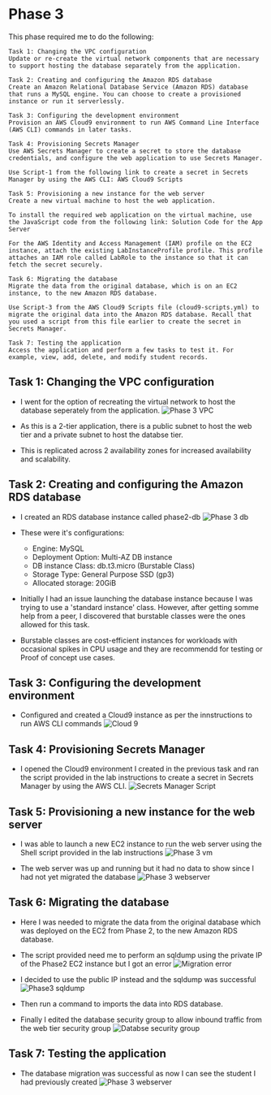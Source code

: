 # Phase 3

This phase required me to do the following:

    Task 1: Changing the VPC configuration
    Update or re-create the virtual network components that are necessary to support hosting the database separately from the application.

    Task 2: Creating and configuring the Amazon RDS database
    Create an Amazon Relational Database Service (Amazon RDS) database that runs a MySQL engine. You can choose to create a provisioned instance or run it serverlessly.

    Task 3: Configuring the development environment
    Provision an AWS Cloud9 environment to run AWS Command Line Interface (AWS CLI) commands in later tasks.

    Task 4: Provisioning Secrets Manager
    Use AWS Secrets Manager to create a secret to store the database credentials, and configure the web application to use Secrets Manager.

    Use Script-1 from the following link to create a secret in Secrets Manager by using the AWS CLI: AWS Cloud9 Scripts

    Task 5: Provisioning a new instance for the web server
    Create a new virtual machine to host the web application.

    To install the required web application on the virtual machine, use the JavaScript code from the following link: Solution Code for the App Server

    For the AWS Identity and Access Management (IAM) profile on the EC2 instance, attach the existing LabInstanceProfile profile. This profile attaches an IAM role called LabRole to the instance so that it can fetch the secret securely.

    Task 6: Migrating the database
    Migrate the data from the original database, which is on an EC2 instance, to the new Amazon RDS database.

    Use Script-3 from the AWS Cloud9 Scripts file (cloud9-scripts.yml) to migrate the original data into the Amazon RDS database. Recall that you used a script from this file earlier to create the secret in Secrets Manager.

    Task 7: Testing the application
    Access the application and perform a few tasks to test it. For example, view, add, delete, and modify student records.

## Task 1: Changing the VPC configuration
- I went for the option of recreating the virtual network to host the database seperately from the application. 
    ![Phase 3 VPC](phase3-vpc.png)

- As this is a 2-tier application, there is a public subnet to host the web tier and a private subnet to host the databse tier.
- This is replicated across 2 availability zones for increased availability and scalability.

## Task 2: Creating and configuring the Amazon RDS database
- I created an RDS database instance called phase2-db
![Phase 3 db](phase3-db.png)

- These were it's configurations:
    - Engine: MySQL
    - Deployment Option: Multi-AZ DB instance
    - DB instance Class: db.t3.micro (Burstable Class)
    - Storage Type: General Purpose SSD (gp3)
    - Allocated storage: 20GiB

- Initially I had an issue launching the database instance because I was trying to use a 'standard instance' class. However, after getting somme help from a peer, I discovered that burstable classes were the ones allowed for this task.
- Burstable classes are cost-efficient instances for workloads with occasional spikes in CPU usage and they are recommendd for testing or Proof of concept use cases.

## Task 3: Configuring the development environment
- Configured and created a Cloud9 instance as per the innstructions to run AWS CLI commands
![Cloud 9](phase3-dev.png)


## Task 4: Provisioning Secrets Manager
- I opened the Cloud9 environment I created in the previous task and ran the script provided in the lab instructions to create a secret in Secrets Manager by using the AWS CLI.
![Secrets Manager Script](phase3-secret.png)

## Task 5: Provisioning a new instance for the web server
- I was able to launch a new EC2 instance to run the web server using the Shell script provided in the lab instructions
![Phase 3 vm](phase3-vm.png)

- The web server was up and running but it had no data to show since I had not yet migrated the database
![Phase 3 webserver](phase3-web.png)

## Task 6: Migrating the database
- Here I was needed to migrate the data from the original database which was deployed on the EC2 from Phase 2, to the new Amazon RDS database.

- The script provided need me to perform an sqldump using the private IP of the Phase2 EC2 instance but I got an error
![Migration error](phase3-error.png)

- I decided to use the public IP instead and the sqldump was successful
![Phase3 sqldump](phase3-sqldump.png)

- Then run a command to imports the data into RDS database.

- Finally I edited the database security group to allow inbound traffic from the web tier security group
![Databse security group](phase3-db-sg.png)

## Task 7: Testing the application
- The database migration was successful as now I can see the student I had previously created
![Phase 3 webserver](phase3-web2.png)